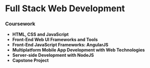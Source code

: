 # Full Stack Web Development

### Coursework

- **HTML, CSS and JavaScript**
- **Front-End Web UI Frameworks and Tools**
- **Front-End JavaScript Frameworks: AngularJS**
- **Multiplatform Mobile App Development with Web Technologies**
- **Server-side Development with NodeJS** 
- **Capstone Project**






